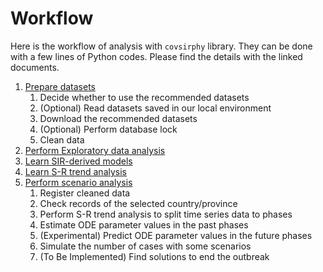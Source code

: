 # Workflow

Here is the workflow of analysis with `covsirphy` library. They can be done with a few lines of Python codes. Please find the details with the linked documents.

1. [Prepare datasets](https://lisphilar.github.io/covid19-sir/markdown/LOADING.html)
    1. Decide whether to use the recommended datasets
    1. (Optional) Read datasets saved in our local environment
    1. Download the recommended datasets
    1. (Optional) Perform database lock
    1. Clean data
1. [Perform Exploratory data analysis](https://lisphilar.github.io/covid19-sir/usage_dataset.html)
1. [Learn SIR-derived models](https://lisphilar.github.io/covid19-sir/usage_theoretical.html)
1. [Learn S-R trend analysis](https://lisphilar.github.io/covid19-sir/usage_phases.html)
1. [Perform scenario analysis](https://lisphilar.github.io/covid19-sir/usage_quick.html)
    1. Register cleaned data
    1. Check records of the selected country/province
    1. Perform S-R trend analysis to split time series data to phases
    1. Estimate ODE parameter values in the past phases
    1. (Experimental) Predict ODE parameter values in the future phases
    1. Simulate the number of cases with some scenarios
    1. (To Be Implemented) Find solutions to end the outbreak
